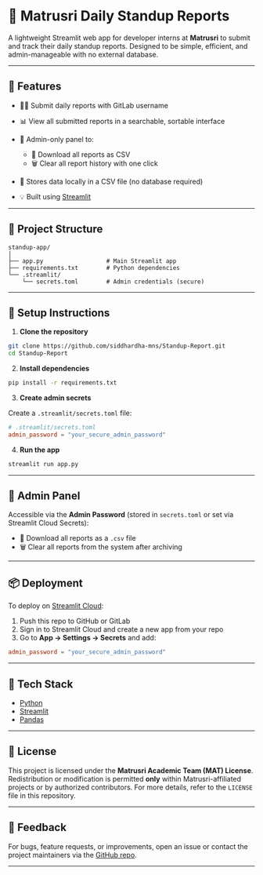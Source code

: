 # 📜 Matrusri Daily Standup Reports

A lightweight Streamlit web app for developer interns at **Matrusri** to submit and track their daily standup reports. Designed to be simple, efficient, and admin-manageable with no external database.

---

## 🚀 Features

* 🧑‍💻 Submit daily reports with GitLab username
* 📊 View all submitted reports in a searchable, sortable interface
* 🔐 Admin-only panel to:

  * 📅 Download all reports as CSV
  * 🗑️ Clear all report history with one click
* 📁 Stores data locally in a CSV file (no database required)
* 💡 Built using [Streamlit](https://streamlit.io)

---

## 📂 Project Structure

```
standup-app/
│
├── app.py                  # Main Streamlit app
├── requirements.txt        # Python dependencies
└── .streamlit/
    └── secrets.toml        # Admin credentials (secure)
```

---

## 🔧 Setup Instructions

1. **Clone the repository**

```bash
git clone https://github.com/siddhardha-mns/Standup-Report.git
cd Standup-Report
```

2. **Install dependencies**

```bash
pip install -r requirements.txt
```

3. **Create admin secrets**

Create a `.streamlit/secrets.toml` file:

```toml
# .streamlit/secrets.toml
admin_password = "your_secure_admin_password"
```

4. **Run the app**

```bash
streamlit run app.py
```

---

## 🔐 Admin Panel

Accessible via the **Admin Password** (stored in `secrets.toml` or set via Streamlit Cloud Secrets):

* 📅 Download all reports as a `.csv` file
* 🗑️ Clear all reports from the system after archiving

---

## 📦 Deployment

To deploy on [Streamlit Cloud](https://streamlit.io/cloud):

1. Push this repo to GitHub or GitLab
2. Sign in to Streamlit Cloud and create a new app from your repo
3. Go to **App → Settings → Secrets** and add:

```toml
admin_password = "your_secure_admin_password"
```

---

## 💠 Tech Stack

* [Python](https://www.python.org/)
* [Streamlit](https://streamlit.io)
* [Pandas](https://pandas.pydata.org/)

---

## 📄 License

This project is licensed under the **Matrusri Academic Team (MAT) License**. Redistribution or modification is permitted **only** within Matrusri-affiliated projects or by authorized contributors. For more details, refer to the `LICENSE` file in this repository.

---

## 💬 Feedback

For bugs, feature requests, or improvements, open an issue or contact the project maintainers via the [GitHub repo](https://github.com/siddhardha-mns/Standup-Report).

---
